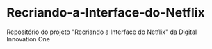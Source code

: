 # Recriando-a-Interface-do-Netflix
Reposítório do projeto "Recriando a Interface do Netflix" da Digital Innovation One
